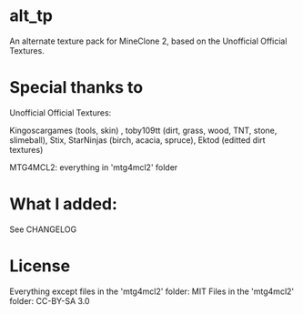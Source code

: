 # alt_tp
An alternate texture pack for MineClone 2, based on the Unofficial Official Textures.

Special thanks to 
===========
Unofficial Official Textures:

Kingoscargames (tools, skin) ,
toby109tt (dirt, grass, wood, TNT, stone, slimeball),
Stix,
StarNinjas (birch, acacia, spruce),
Ektod (editted dirt textures)

MTG4MCL2: everything in 'mtg4mcl2' folder

What I added:
=============
See CHANGELOG

# License

Everything except files in the 'mtg4mcl2' folder: MIT
Files in the 'mtg4mcl2' folder: CC-BY-SA 3.0
